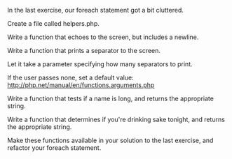 In the last exercise, our foreach statement got a bit cluttered.

Create a file called helpers.php.

Write a function that echoes to the screen, but includes a newline.

Write a function that prints a separator to the screen.

Let it take a parameter specifying how many separators to print.

If the user passes none, set a default value: http://php.net/manual/en/functions.arguments.php

Write a function that tests if a name is long, and returns the appropriate string.

Write a function that determines if you're drinking sake tonight, and returns the appropriate string.

Make these functions available in your solution to the last exercise, and refactor your foreach statement.
